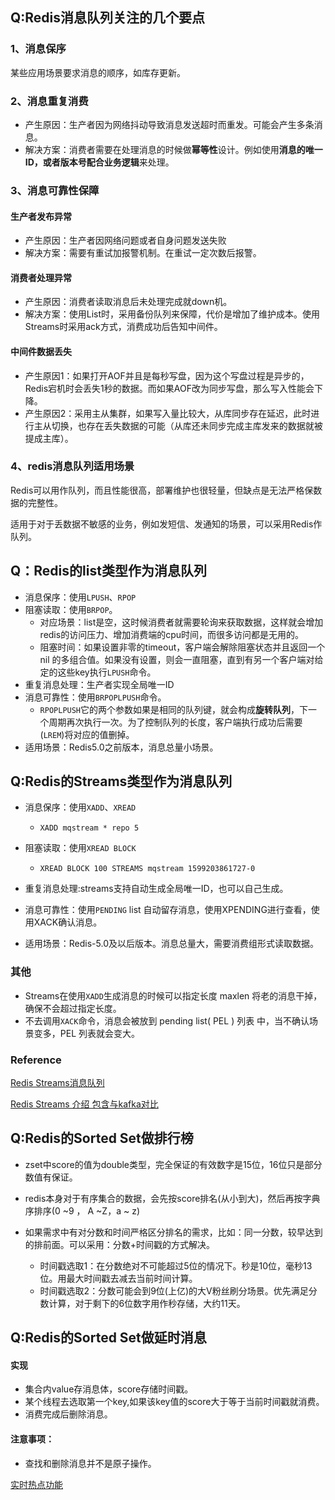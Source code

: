 ## Q:Redis消息队列关注的几个要点

### 1、消息保序

某些应用场景要求消息的顺序，如库存更新。

### 2、消息重复消费

- 产生原因：生产者因为网络抖动导致消息发送超时而重发。可能会产生多条消息。
- 解决方案：消费者需要在处理消息的时候做**幂等性**设计。例如使用**消息的唯一ID，或者版本号配合业务逻辑**来处理。

### 3、消息可靠性保障

#### 生产者发布异常

- 产生原因：生产者因网络问题或者自身问题发送失败
- 解决方案：需要有重试加报警机制。在重试一定次数后报警。

#### 消费者处理异常

- 产生原因：消费者读取消息后未处理完成就down机。
- 解决方案：使用List时，采用备份队列来保障，代价是增加了维护成本。使用Streams时采用ack方式，消费成功后告知中间件。

#### 中间件数据丢失

- 产生原因1：如果打开AOF并且是每秒写盘，因为这个写盘过程是异步的，Redis宕机时会丢失1秒的数据。而如果AOF改为同步写盘，那么写入性能会下降。
- 产生原因2：采用主从集群，如果写入量比较大，从库同步存在延迟，此时进行主从切换，也存在丢失数据的可能（从库还未同步完成主库发来的数据就被提成主库）。

### 4、redis消息队列适用场景

Redis可以用作队列，而且性能很高，部署维护也很轻量，但缺点是无法严格保数据的完整性。

适用于对于丢数据不敏感的业务，例如发短信、发通知的场景，可以采用Redis作队列。



## Q：Redis的list类型作为消息队列

- 消息保序：使用`LPUSH`、`RPOP`
- 阻塞读取：使用`BRPOP`。
  - 对应场景：list是空，这时候消费者就需要轮询来获取数据，这样就会增加redis的访问压力、增加消费端的cpu时间，而很多访问都是无用的。
  - 阻塞时间：如果设置非零的timeout，客户端会解除阻塞状态并且返回一个 nil 的多组合值。如果没有设置，则会一直阻塞，直到有另一个客户端对给定的这些key执行`LPUSH`命令。
- 重复消息处理：生产者实现全局唯一ID
- 消息可靠性：使用`BRPOPLPUSH`命令。
  - `RPOPLPUSH`它的两个参数如果是相同的队列键，就会构成**旋转队列**，下一个周期再次执行一次。为了控制队列的长度，客户端执行成功后需要(`LREM`)将对应的值删掉。
- 适用场景：Redis5.0之前版本，消息总量小场景。

## Q:Redis的Streams类型作为消息队列

- 消息保序：使用`XADD`、`XREAD`
  - `XADD mqstream * repo 5`
- 阻塞读取：使用`XREAD BLOCK`
  - `XREAD BLOCK 100 STREAMS mqstream 1599203861727-0`

- 重复消息处理:streams支持自动生成全局唯一ID，也可以自己生成。
- 消息可靠性：使用`PENDING` list 自动留存消息，使用XPENDING进行查看，使用XACK确认消息。
- 适用场景：Redis-5.0及以后版本。消息总量大，需要消费组形式读取数据。

### 其他

- Streams在使用`XADD`生成消息的时候可以指定长度 maxlen 将老的消息干掉，确保不会超过指定长度。
- 不去调用`XACK`命令，消息会被放到 pending list( PEL ) 列表 中，当不确认场景变多，PEL 列表就会变大。

### Reference

[Redis Streams消息队列](https://app.yinxiang.com/shard/s43/nl/13675070/a55057f0-0fcb-4c32-967e-9f0b43d2da59)

[Redis Streams 介绍 包含与kafka对比](https://app.yinxiang.com/shard/s43/nl/13675070/15818f55-486b-4d56-8311-0b57e21826d0)



## Q:Redis的Sorted Set做排行榜

- zset中score的值为double类型，完全保证的有效数字是15位，16位只是部分数值有保证。

- redis本身对于有序集合的数据，会先按score排名(从小到大)，然后再按字典序排序(0 ~9 ， A ~Z，a ~ z)
- 如果需求中有对分数和时间严格区分排名的需求，比如：同一分数，较早达到的排前面。可以采用：分数+时间戳的方式解决。
  - 时间戳选取1：在分数绝对不可能超过5位的情况下。秒是10位，毫秒13位。用最大时间戳去减去当前时间计算。
  - 时间戳选取2：分数可能会到9位(上亿)的大V粉丝刷分场景。优先满足分数计算，对于剩下的6位数字用作秒存储，大约11天。
  
  

## Q:Redis的Sorted Set做延时消息

#### 实现

- 集合内value存消息体，score存储时间戳。
- 某个线程去选取第一个key,如果该key值的score大于等于当前时间戳就消费。
- 消费完成后删除消息。

#### 注意事项：

- 查找和删除消息并不是原子操作。

[实时热点功能](https://blog.csdn.net/xindoo/article/details/79946492)
